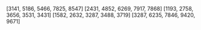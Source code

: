 [3141, 5186, 5466, 7825, 8547]
[2431, 4852, 6269, 7917, 7868]
[1193, 2758, 3656, 3531, 3431]
[1582, 2632, 3287, 3488, 3719]
[3287, 6235, 7846, 9420, 9671]
